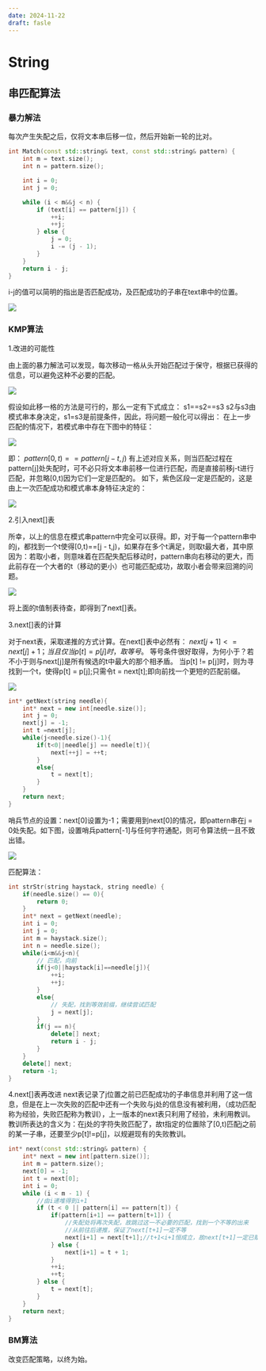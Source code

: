 ```yaml
---
date: 2024-11-22
draft: fasle
---
```


# String

<!-- more -->

## 串匹配算法
### 暴力解法
每次产生失配之后，仅将文本串后移一位，然后开始新一轮的比对。

```cpp
int Match(const std::string& text, const std::string& pattern) {
	int m = text.size();
	int n = pattern.size();

	int i = 0;
	int j = 0;

	while (i < m&&j < n) {
		if (text[i] == pattern[j]) {
			++i;
			++j;
		} else {
			j = 0;
			i -= (j - 1);
		}
	}
	return i - j;
}
```

i-j的值可以简明的指出是否匹配成功，及匹配成功的子串在text串中的位置。

![](./images/strStr_0.png)

### KMP算法

1.改进的可能性

由上面的暴力解法可以发现，每次移动一格从头开始匹配过于保守，根据已获得的信息，可以避免这种不必要的匹配。

![](./images/strStr_1.png)

假设如此移一格的方法是可行的，那么一定有下式成立：
s1==s2==s3
s2与s3由模式串本身决定，s1=s3是前提条件，因此，将问题一般化可以得出：
在上一步匹配的情况下，若模式串中存在下图中的特征：

![](./images/strStr_2.png)

即：
        $pattern[0,t)==pattern[j- t,j)$
有上述对应关系，则当匹配过程在pattern[j]处失配时，可不必只将文本串前移一位进行匹配，而是直接前移j-t进行匹配，并忽略[0,t)因为它们一定是匹配的。
如下，紫色区段一定是匹配的，这是由上一次匹配成功和模式串本身特征决定的：

![](./images/strStr_3.png)

2.引入next[]表

所幸，以上的信息在模式串pattern中完全可以获得。即，对于每一个pattern串中的j，都找到一个t使得[0,t)==[j - t,j)，如果存在多个t满足，则取t最大者，其中原因为：若取小者，则意味着在匹配失配后移动时，pattern串向右移动的更大，而此前存在一个大者的t（移动的更小）也可能匹配成功，故取小者会带来回溯的问题。

![](./images/strStr_4.png)

将上面的t值制表待查，即得到了next[]表。

3.next[]表的计算

对于next表，采取递推的方式计算。在next[]表中必然有：
$next[j+1]<=next[j]+1；  当且仅当p[t] = p[j]时，取等号。$
等号条件很好取得，为何小于？若不小于则与next[j]是所有候选的t中最大的那个相矛盾。
当p[t] != p[j]时，则为寻找到一个t，使得p[t] = p[j];只需令t = next[t];即向前找一个更短的匹配前缀。

![](./images/strStr_5.png)

```cpp
int* getNext(string needle){
    int* next = new int[needle.size()];
    int j = 0;
    next[j] = -1;
    int t =next[j];
    while(j<needle.size()-1){
        if(t<0||needle[j] == needle[t]){
            next[++j] = ++t;
        }
        else{
            t = next[t];
        }
    }
    return next;
}
```

哨兵节点的设置：next[0]设置为-1；需要用到next[0]的情况，即pattern串在j = 0处失配。如下图，设置哨兵pattern[-1]与任何字符通配，则可令算法统一且不致出错。

![](./images/strStr_6.png)

匹配算法：
```cpp
int strStr(string haystack, string needle) {
    if(needle.size() == 0){
        return 0;
    }
    int* next = getNext(needle);
    int i = 0;
    int j = 0;
    int m = haystack.size();
    int n = needle.size();
    while(i<m&&j<n){
        // 匹配，向前
        if(j<0||haystack[i]==needle[j]){
            ++i;
            ++j;
        }
        else{
            // 失配，找到等效前缀，继续尝试匹配
            j = next[j];
        }
        if(j == n){
            delete[] next;
            return i - j;
        }
    }
    delete[] next;
    return -1;
}
```

4.next[]表再改进
next表记录了j位置之前已匹配成功的子串信息并利用了这一信息，但是在上一次失败的匹配中还有一个失败与j处的信息没有被利用，（成功匹配称为经验，失败匹配称为教训），上一版本的next表只利用了经验，未利用教训。教训所表达的含义为：在j处的字符失败匹配了，故t指定的位置除了[0,t)匹配j之前的某一子串，还要至少p[t]!=p[j]，以规避现有的失败教训。

```cpp
int* next(const std::string& pattern) {
	int* next = new int[pattern.size()];
	int m = pattern.size();
	next[0] = -1;
	int t = next[0];
	int i = 0;
	while (i < m - 1) {
        //由i递堆得到i+1
		if (t < 0 || pattern[i] == pattern[t]) {
			if(pattern[i+1] == pattern[t+1]) {
				//失配处将再次失配，故跳过这一不必要的匹配，找到一个不等的出来
				//从前往后递推，保证了next[t+1]一定不等
				next[i+1] = next[t+1];//t+1<i+1恒成立，故next[t+1]一定已赋值
			} else {
				next[i+1] = t + 1;
			}
			++i;
			++t;
		} else {
			t = next[t];
		}
	}
	return next;
}
```

### BM算法

改变匹配策略，以终为始。
